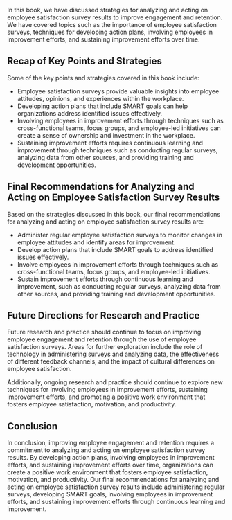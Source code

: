 
In this book, we have discussed strategies for analyzing and acting on employee satisfaction survey results to improve engagement and retention. We have covered topics such as the importance of employee satisfaction surveys, techniques for developing action plans, involving employees in improvement efforts, and sustaining improvement efforts over time.

Recap of Key Points and Strategies
----------------------------------

Some of the key points and strategies covered in this book include:

* Employee satisfaction surveys provide valuable insights into employee attitudes, opinions, and experiences within the workplace.
* Developing action plans that include SMART goals can help organizations address identified issues effectively.
* Involving employees in improvement efforts through techniques such as cross-functional teams, focus groups, and employee-led initiatives can create a sense of ownership and investment in the workplace.
* Sustaining improvement efforts requires continuous learning and improvement through techniques such as conducting regular surveys, analyzing data from other sources, and providing training and development opportunities.

Final Recommendations for Analyzing and Acting on Employee Satisfaction Survey Results
--------------------------------------------------------------------------------------

Based on the strategies discussed in this book, our final recommendations for analyzing and acting on employee satisfaction survey results are:

* Administer regular employee satisfaction surveys to monitor changes in employee attitudes and identify areas for improvement.
* Develop action plans that include SMART goals to address identified issues effectively.
* Involve employees in improvement efforts through techniques such as cross-functional teams, focus groups, and employee-led initiatives.
* Sustain improvement efforts through continuous learning and improvement, such as conducting regular surveys, analyzing data from other sources, and providing training and development opportunities.

Future Directions for Research and Practice
-------------------------------------------

Future research and practice should continue to focus on improving employee engagement and retention through the use of employee satisfaction surveys. Areas for further exploration include the role of technology in administering surveys and analyzing data, the effectiveness of different feedback channels, and the impact of cultural differences on employee satisfaction.

Additionally, ongoing research and practice should continue to explore new techniques for involving employees in improvement efforts, sustaining improvement efforts, and promoting a positive work environment that fosters employee satisfaction, motivation, and productivity.

Conclusion
----------

In conclusion, improving employee engagement and retention requires a commitment to analyzing and acting on employee satisfaction survey results. By developing action plans, involving employees in improvement efforts, and sustaining improvement efforts over time, organizations can create a positive work environment that fosters employee satisfaction, motivation, and productivity. Our final recommendations for analyzing and acting on employee satisfaction survey results include administering regular surveys, developing SMART goals, involving employees in improvement efforts, and sustaining improvement efforts through continuous learning and improvement.


